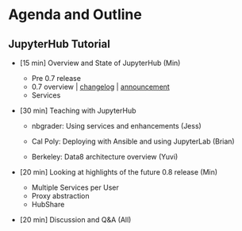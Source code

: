 # Agenda and Outline

## JupyterHub Tutorial

- [15 min] Overview and State of JupyterHub (Min)

    - Pre 0.7 release
    - 0.7 overview |
      [changelog](https://jupyterhub.readthedocs.io/en/latest/changelog.html) |
      [announcement](https://groups.google.com/forum/#!topic/jupyter/OHCW6UODQGE)
    - Services


- [30 min] Teaching with JupyterHub

    - nbgrader: Using services and enhancements (Jess)

    - Cal Poly: Deploying with Ansible and using JupyterLab (Brian)

    - Berkeley: Data8 architecture overview (Yuvi)


- [20 min] Looking at highlights of the future 0.8 release (Min)

    - Multiple Services per User
    - Proxy abstraction
    - HubShare


- [20 min] Discussion and Q&A (All)
